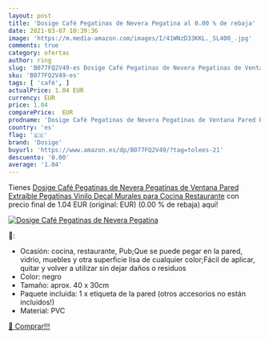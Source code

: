 ```yaml
---
layout: post
title: 'Dosige Café Pegatinas de Nevera Pegatina al 0.00 % de rebaja'
date: 2021-03-07 10:39:36
image: 'https://m.media-amazon.com/images/I/41WNzD33KKL._SL400_.jpg'
comments: true
category: ofertas
author: ring
slug: 'B077FQ2V49-es Dosige Café Pegatinas de Nevera Pegatinas de Ventana Pared...'
sku: 'B077FQ2V49-es'
tags: [ 'café', ]
actualPrice: 1.04 EUR
currency: EUR
price: 1.04
comparePrice:  EUR
prodname: 'Dosige Café Pegatinas de Nevera Pegatinas de Ventana Pared Extraíble Pegatinas Vinilo Decal Murales para Cocina Restaurante'
country: 'es'
flag: '🇪🇸'
brand: 'Dosige'
buyurl: 'https://www.amazon.es/dp/B077FQ2V49/?tag=tolees-21'
descuento: '0.00'
average: '1.04'
---
```


Tienes [Dosige Café Pegatinas de Nevera Pegatinas de Ventana Pared Extraíble Pegatinas Vinilo Decal Murales para Cocina Restaurante](https://www.amazon.es/dp/B077FQ2V49/?tag=tolees-21) con precio final de  1.04 EUR (original:  EUR) (0.00 %  de rebaja) aqui!

[![Dosige Café Pegatinas de Nevera Pegatina](https://m.media-amazon.com/images/I/41WNzD33KKL._SL400_.jpg)](https://www.amazon.es/dp/B077FQ2V49/?tag=tolees-21)

🔎:

- Ocasión: cocina, restaurante, Pub;Que se puede pegar en la pared, vidrio, muebles y otra superficie lisa de cualquier color;Fácil de aplicar, quitar y volver a utilizar sin dejar daños o residuos
- Color: negro
- Tamaño: aprox. 40 x 30cm
- Paquete incluida: 1 x etiqueta de la pared (otros accesorios no están incluidos!)
- Material: PVC

[🛒 Comprar!!!](https://www.amazon.es/dp/B077FQ2V49/?tag=tolees-21)
